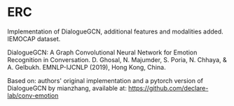 # ERC
Implementation of DialogueGCN, additional features and modalities added. IEMOCAP dataset.

DialogueGCN: A Graph Convolutional Neural Network for Emotion Recognition in Conversation. D. Ghosal, N. Majumder, S. Poria, N. Chhaya, & A. Gelbukh. EMNLP-IJCNLP (2019), Hong Kong, China.

Based on: authors' original implementation and a pytorch version of DialogueGCN by mianzhang, available at:
https://github.com/declare-lab/conv-emotion
